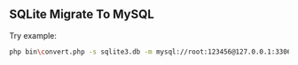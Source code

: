 ## SQLite Migrate To MySQL

Try example:
```bash
php bin\convert.php -s sqlite3.db -m mysql://root:123456@127.0.0.1:3306/WxDB_2017
```